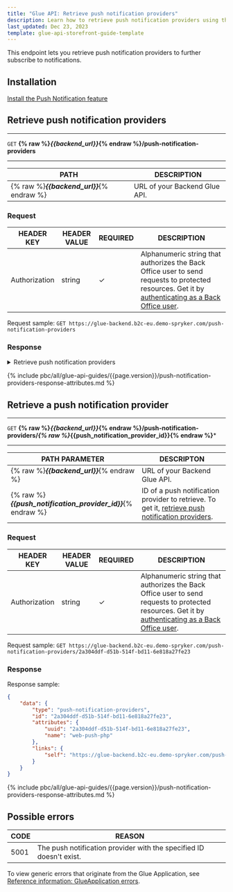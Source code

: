 ```yaml
---
title: "Glue API: Retrieve push notification providers"
description: Learn how to retrieve push notification providers using the Spryker Glue API for your Spryker projects.
last_updated: Dec 23, 2023
template: glue-api-storefront-guide-template
---
```


This endpoint lets you retrieve push notification providers to further subscribe to notifications.

## Installation

[Install the Push Notification feature](/docs/pbc/all/miscellaneous/{{page.version}}/install-and-upgrade/install-features/install-the-push-notification-feature.html)

## Retrieve push notification providers

***
`GET` **{% raw %}*{{backend_url}}*{% endraw %}/push-notification-providers**
***



| PATH | DESCRIPTION |
| --- | --- |
| {% raw %}***{{backend_url}}***{% endraw %} | URL of your Backend Glue API. |



### Request

| HEADER KEY | HEADER VALUE | REQUIRED | DESCRIPTION |
| --- | --- | --- | --- |
| Authorization | string | &check; | Alphanumeric string that authorizes the Back Office user to send requests to protected resources. Get it by [authenticating as a Back Office user](/docs/pbc/all/identity-access-management/{{page.version}}/manage-using-glue-api/glue-api-authenticate-as-a-back-office-user.html).  |


Request sample: `GET https://glue-backend.b2c-eu.demo-spryker.com/push-notification-providers`

### Response

<details>
<summary>Retrieve push notification providers</summary>

```json
{
    "data": [
        {
            "type": "push-notification-providers",
            "id": "2a304ddf-d51b-514f-bd11-6e818a27fe23",
            "attributes": {
                "uuid": "2a304ddf-d51b-514f-bd11-6e818a27fe23",
                "name": "web-push-php"
            },
            "links": {
                "self": "https://glue-backend.b2c-eu.demo-spryker.com/push-notification-providers/2a304ddf-d51b-514f-bd11-6e818a27fe23"
            }
        },
        {
            "type": "push-notification-providers",
            "id": "ffb5875e-00d3-5436-ae67-08b7c9837f3e",
            "attributes": {
                "uuid": "ffb5875e-00d3-5436-ae67-08b7c9837f3e",
                "name": "Fulfillment App provider"
            },
            "links": {
                "self": "https://glue-backend.b2c-eu.demo-spryker.com/push-notification-providers/ffb5875e-00d3-5436-ae67-08b7c9837f3e"
            }
        }
    ],
    "links": {
        "self": "https://glue-backend.b2c-eu.demo-spryker.com/push-notification-providers"
    }
}
```

</details>

{% include pbc/all/glue-api-guides/{{page.version}}/push-notification-providers-response-attributes.md %} <!-- To edit, see /_includes/pbc/all/glue-api-guides/{{page.version}}/push-notification-providers-response-attributes.md -->


## Retrieve a push notification provider


***
`GET` **{% raw %}*{{backend_url}}*{% endraw %}/push-notification-providers/*{% raw %}*{{push_notification_provider_id}}{% endraw %}***
***


| PATH PARAMETER     | DESCRIPTON                                                   |
| ------------------ | -------------------- |
| {% raw %}***{{backend_url}}***{% endraw %} | URL of your Backend Glue API. |
| {% raw %}***{{push_notification_provider_id}}***{% endraw %} | ID of a push notification provider to retrieve. To get it, [retrieve push notification providers](#retrieve-push-notification-providers). |

### Request

| HEADER KEY    | HEADER VALUE | REQUIRED | DESCRIPTION                                                  |
| ------------- | ------------ | -------- | ------------------------------------------------------------ |
| Authorization | string | &check; | Alphanumeric string that authorizes the Back Office user to send requests to protected resources. Get it by [authenticating as a Back Office user](/docs/pbc/all/identity-access-management/{{page.version}}/manage-using-glue-api/glue-api-authenticate-as-a-back-office-user.html).  |

Request sample: `GET https://glue-backend.b2c-eu.demo-spryker.com/push-notification-providers/2a304ddf-d51b-514f-bd11-6e818a27fe23`

### Response

Response sample:
```json
{
    "data": {
        "type": "push-notification-providers",
        "id": "2a304ddf-d51b-514f-bd11-6e818a27fe23",
        "attributes": {
            "uuid": "2a304ddf-d51b-514f-bd11-6e818a27fe23",
            "name": "web-push-php"
        },
        "links": {
            "self": "https://glue-backend.b2c-eu.demo-spryker.com/push-notification-providers/2a304ddf-d51b-514f-bd11-6e818a27fe23"
        }
    }
}
```


{% include pbc/all/glue-api-guides/{{page.version}}/push-notification-providers-response-attributes.md %} <!-- To edit, see /_includes/pbc/all/glue-api-guides/{{page.version}}/push-notification-providers-response-attributes.md -->




## Possible errors

| CODE  | REASON |
| --- | --- |
|5001| The push notification provider with the specified ID doesn't exist. |

To view generic errors that originate from the Glue Application, see [Reference information: GlueApplication errors](/docs/dg/dev/glue-api/{{page.version}}/rest-api/reference-information-glueapplication-errors.html).
